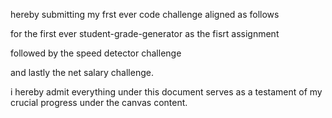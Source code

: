 hereby submitting my frst ever code challenge aligned as follows

for the first ever student-grade-generator as the fisrt assignment

followed by the speed detector challenge

and lastly the net salary challenge.

i hereby admit everything under this document serves as a testament of my crucial progress under the canvas content.
